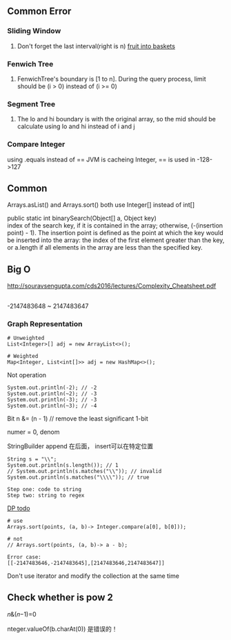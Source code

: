 ## Common Error

### Sliding Window
1. Don't forget the last interval(right is n) [fruit into baskets](https://leetcode.com/problems/fruit-into-baskets/)

### Fenwich Tree
1. FenwichTree's boundary is [1 to n]. During the query process, limit should be (i > 0) instead of (i >= 0)

### Segment Tree
1. The lo and hi boundary is with the original array, so the mid should be calculate using lo and hi instead of i and j

### Compare Integer
using .equals instead of ==
JVM is cacheing Integer, == is used in -128->127

## Common
Arrays.asList() and Arrays.sort() both use Integer[] instead of int[]

public static int binarySearch(Object[] a, Object key)  
index of the search key, if it is contained in the array; otherwise, (-(insertion point) - 1). 
The insertion point is defined as the point at which the key would be inserted into the array: the index of the first element greater than the key, or a.length if all elements in the array are less than the specified key. 

## Big O
http://souravsengupta.com/cds2016/lectures/Complexity_Cheatsheet.pdf


##

-2147483648 ~ 2147483647

### Graph Representation
```
# Unweighted
List<Integer>[] adj = new ArrayList<>();

# Weighted
Map<Integer, List<int[]>> adj = new HashMap<>();
```

Not operation
```
System.out.println(-2); // -2
System.out.println(~2); // -3
System.out.println(-3); // -3
System.out.println(~3); // -4
```

Bit 
n &= (n - 1) // remove the least significant 1-bit

numer = 0, denom


StringBuilder append 在后面， insert可以在特定位置


```
String s = "\\";
System.out.println(s.length()); // 1
// System.out.println(s.matches("\\")); // invalid
System.out.println(s.matches("\\\\")); // true

Step one: code to string
Step two: string to regex
```

[DP todo](https://leetcode.com/discuss/general-discussion/1050391/must-do-dynamic-programming-problems-category-wise)


```
# use 
Arrays.sort(points, (a, b)-> Integer.compare(a[0], b[0]));

# not 
// Arrays.sort(points, (a, b)-> a - b);

Error case:
[[-2147483646,-2147483645],[2147483646,2147483647]]
```

Don't use iterator and modify the collection at the same time


## Check whether is pow 2
𝑛&(𝑛−1)=0


nteger.valueOf(b.charAt(0)) 是错误的！
